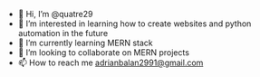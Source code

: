 - 👋 Hi, I’m @quatre29
- 👀 I’m interested in learning how to create websites and python automation in the future
- 🌱 I’m currently learning MERN stack
- 💞️ I’m looking to collaborate on MERN projects
- 📫 How to reach me adrianbalan2991@gmail.com

<!---
quatre29/quatre29 is a ✨ special ✨ repository because its `README.md` (this file) appears on your GitHub profile.
You can click the Preview link to take a look at your changes.
--->

